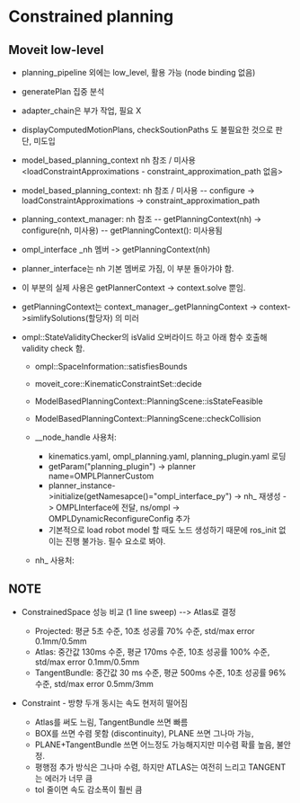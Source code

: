 # Constrained planning
## Moveit low-level
* planning_pipeline 외에는 low_level, 활용 가능 (node binding 없음)
* generatePlan 집중 분석
* adapter_chain은 부가 작업, 필요 X
* displayComputedMotionPlans, checkSoutionPaths 도 불필요한 것으로 판단, 미도입
* model_based_planning_context nh 참조 / 미사용 <loadConstraintApproximations - constraint_approximation_path 없음>
* model_based_planning_context: nh 참조 / 미사용 -- configure -> loadConstraintApproximations -> constraint_approximation_path
  
* planning_context_manager: nh 참조
   -- getPlanningContext(nh) -> configure(nh, 미사용)
   -- getPlanningContext(): 미사용됨
  
* ompl_interface _nh 멤버 -> getPlanningContext(nh)
  
* planner_interface는 nh 기본 멤버로 가짐, 이 부분 돌아가야 함.
 - 이 부분의 실제 사용은 getPlannerContext -> context.solve 뿐임.
* getPlanningContext는 context_manager_.getPlanningContext -> context->simlifySolutions(할당자) 의 미러
  
* ompl::StateValidityChecker의 isValid 오버라이드 하고 아래 함수 호출해 validity check 함.
  * ompl::SpaceInformation::satisfiesBounds
  * moveit_core::KinematicConstraintSet::decide
  * ModelBasedPlanningContext::PlanningScene::isStateFeasible
  * ModelBasedPlanningContext::PlanningScene::checkCollision
  
  * __node_handle 사용처:
    * kinematics.yaml, ompl_planning.yaml, planning_plugin.yaml 로딩
    * getParam("planning_plugin") -> planner name=OMPLPlannerCustom
    * planner_instance->initialize(getNamesapce()="ompl_interface_py") -> nh_ 재생성 -> OMPLInterface에 전달, ns/ompl -> OMPLDynamicReconfigureConfig 추가
    * 기본적으로 load robot model 할 때도 노드 생성하기 때문에 ros_init 없이는 진행 불가능. 필수 요소로 봐야.
  
  
  * nh_ 사용처:
  
  
## NOTE
* ConstrainedSpace 성능 비교 (1 line sweep) --> Atlas로 결정
  * Projected: 평균 5초 수준, 10초 성공률 70% 수준, std/max error 0.1mm/0.5mm
  * Atlas: 중간값 130ms 수준, 평균 170ms 수준, 10초 성공률 100% 수준, std/max error 0.1mm/0.5mm
  * TangentBundle:  중간값 30 ms 수준, 평균 500ms 수준, 10초 성공률 96% 수준, std/max error 0.5mm/3mm
  
* Constraint - 방향 두개 동시는 속도 현저히 떨어짐
  * Atlas를 써도 느림, TangentBundle 쓰면 빠름
  * BOX를 쓰면 수렴 못함 (discontinuity), PLANE 쓰면 그나마 가능, 
  * PLANE+TangentBundle 쓰면 어느정도 가능해지지만 미수렴 확률 높음, 불안정.
  * 평행점 추가 방식은 그나마 수렴, 하지만 ATLAS는 여전히 느리고 TANGENT는 에러가 너무 큼
  * tol 줄이면 속도 감소폭이 훨씬 큼